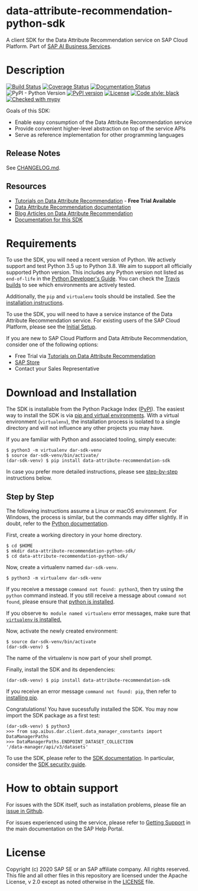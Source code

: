 # data-attribute-recommendation-python-sdk

A client SDK for the Data Attribute Recommendation service on SAP Cloud Platform.
Part of [SAP AI Business Services].

# Description

[![Build Status](https://travis-ci.com/SAP/data-attribute-recommendation-python-sdk.svg?branch=master)](https://travis-ci.com/SAP/data-attribute-recommendation-python-sdk)
[![Coverage Status](https://coveralls.io/repos/github/SAP/data-attribute-recommendation-python-sdk/badge.svg?branch=master)](https://coveralls.io/github/SAP/data-attribute-recommendation-python-sdk?branch=master)
[![Documentation Status](https://readthedocs.org/projects/data-attribute-recommendation-python-sdk/badge/?version=latest)](https://data-attribute-recommendation-python-sdk.readthedocs.io/en/latest/?badge=latest)
![PyPI - Python Version](https://img.shields.io/pypi/pyversions/data-attribute-recommendation-sdk)
[![PyPI version](https://badge.fury.io/py/data-attribute-recommendation-sdk.svg)](https://badge.fury.io/py/data-attribute-recommendation-sdk)
[![License](https://img.shields.io/badge/License-Apache%202.0-blue.svg)](https://opensource.org/licenses/Apache-2.0)
[![Code style: black](https://img.shields.io/badge/code%20style-black-000000.svg)](https://github.com/psf/black)
[![Checked with mypy](http://www.mypy-lang.org/static/mypy_badge.svg)](http://mypy-lang.org/)

Goals of this SDK:

* Enable easy consumption of the Data Attribute Recommendation service
* Provide convenient higher-level abstraction on top of the service APIs
* Serve as reference implementation for other programming languages

## Release Notes

See [CHANGELOG.md].

## Resources

* [Tutorials on Data Attribute Recommendation] - **Free Trial Available**
* [Data Attribute Recommendation documentation]
* [Blog Articles on Data Attribute Recommendation]
* [Documentation for this SDK][SDK documentation]

# Requirements

To use the SDK, you will need a recent version of Python. We actively support
and test Python 3.5 up to Python 3.8. We aim to support all officially supported
Python version. This includes any Python version not
listed as `end-of-life` in the
[Python Developer's Guide](https://devguide.python.org/#branchstatus). You can check
the [Travis builds] to see which environments are actively tested.

Additionally, the `pip` and `virtualenv` tools should be installed. See
the [installation instructions][pip and virtual environments].

To use the SDK, you will need to have a service instance of the
Data Attribute Recommendation service. For existing users of
the SAP Cloud Platform, please see the [Initial Setup].

If you are new to SAP Cloud Platform and Data Attribute Recommendation,
consider one of the following options:

* Free Trial via [Tutorials on Data Attribute Recommendation]
* [SAP Store]
* Contact your Sales Representative

# Download and Installation

The SDK is installable from the Python Package Index ([PyPI]). The easiest way
to install the SDK is via [pip and virtual environments]. With a virtual environment
(`virtualenv`), the installation process is isolated to a single directory and will
not influence any other projects you may have.

If you are familiar with Python and associated tooling, simply execute:

```shell script
$ python3 -m virtualenv dar-sdk-venv
$ source dar-sdk-venv/bin/activate/
(dar-sdk-venv) $ pip install data-attribute-recommendation-sdk
```

In case you prefer more detailed instructions, please see [step-by-step](#step-by-step)
instructions below.

## Step by Step

The following instructions assume a Linux or macOS environment. For Windows, the
process is similar, but the commands may differ slightly. If in doubt, refer
to the [Python documentation][pip and virtual environments].

First, create a working directory in your home directory.

```
$ cd $HOME
$ mkdir data-attribute-recommendation-python-sdk/
$ cd data-attribute-recommendation-python-sdk/
```

Now, create a virtualenv named `dar-sdk-venv`.

```
$ python3 -m virtualenv dar-sdk-venv
```

If you receive a message `command not found: python3`, then try using the `python`
command instead. If you still receive a message about `command not found`, please
ensure that [python is installed][python.org downloads].

If you observe `No module named virtualenv` error messages, make sure that [`virtualenv`
is installed.][installing virtualenv]

Now, activate the newly created environment:

```shell script
$ source dar-sdk-venv/bin/activate
(dar-sdk-venv) $
```

The name of the virtualenv is now part of your shell prompt.

Finally, install the SDK and its dependencies:

```shell script
(dar-sdk-venv) $ pip install data-attribute-recommendation-sdk
```

If you receive an error message `command not found: pip`, then refer to
[installing pip].

Congratulations! You have sucessfully installed the SDK. You may now import the
SDK package as a first test:

<!-- TODO: after refactoring, adapt the packages here -->
```
(dar-sdk-venv) $ python3
>>> from sap.aibus.dar.client.data_manager_constants import DataManagerPaths
>>> DataManagerPaths.ENDPOINT_DATASET_COLLECTION
'/data-manager/api/v3/datasets'
```

<!-- TODO: add links to SDK documentation -->
To use the SDK, please refer to the [SDK documentation]. In particular, consider 
the [SDK security guide].

# How to obtain support

For issues with the SDK itself, such as installation problems, please file
an [issue in Github][github issues].

For issues experienced using the service, please refer to [Getting Support] in
the main documentation on the SAP Help Portal.

# License

Copyright (c) 2020 SAP SE or an SAP affiliate company. All rights reserved.
This file and all other files in this repository are licensed under the
Apache License, v 2.0 except as noted otherwise in the [LICENSE](./LICENSE) file.

[Tutorials on Data Attribute Recommendation]: https://developers.sap.com/mission.cp-aibus-data-attribute.html
[SAP AI Business Services]: https://help.sap.com/viewer/product/SAP_AI_BUS/SHIP/en-US
[Data Attribute Recommendation documentation]: https://help.sap.com/viewer/product/Data_Attribute_Recommendation/SHIP/en-US
[Blog Articles on Data Attribute Recommendation]: https://blogs.sap.com/tags/73554900100800002858/
[SAP Store]: https://www.sapstore.com/solutions/43157/Data-Attribute-Recommendation
[Initial Setup]: https://help.sap.com/viewer/105bcfd88921418e8c29b24a7a402ec3/SHIP/en-US/e8d18fbd1c0445e4a39dd1b66d942962.html
[PyPI]: https://pypi.org/project/data-attribute-recommendation-sdk/
[pip and virtual environments]: https://packaging.python.org/guides/installing-using-pip-and-virtual-environments/
[python.org downloads]: https://www.python.org/downloads/
[installing virtualenv]: https://packaging.python.org/guides/installing-using-pip-and-virtual-environments/#installing-virtualenv
[installing pip]: https://packaging.python.org/guides/installing-using-pip-and-virtual-environments/#installing-pip
[SDK documentation]: https://data-attribute-recommendation-python-sdk.readthedocs.io/en/latest/
[SDK security guide]: https://data-attribute-recommendation-python-sdk.readthedocs.io/en/latest/security.html
[github issues]: https://github.com/SAP/data-attribute-recommendation-python-sdk/issues
[Getting Support]: https://help.sap.com/viewer/105bcfd88921418e8c29b24a7a402ec3/SHIP/en-US/08625005de8049c180a108765f63fcdb.html
[Travis builds]: https://travis-ci.com/SAP/data-attribute-recommendation-python-sdk
[CHANGELOG.md]: https://github.com/SAP/data-attribute-recommendation-python-sdk/blob/master/CHANGELOG.md
